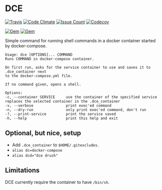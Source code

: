 DCE
===

[![Travis](https://img.shields.io/travis/xendk/dce.svg?style=for-the-badge)](https://travis-ci.org/xendk/dce)
[![Code Climate](https://img.shields.io/codeclimate/maintainability/xendk/dce.svg?style=for-the-badge)](https://codeclimate.com/github/xendk/dce)
[![Issue Count](https://img.shields.io/codeclimate/issues/github/xendk/dce.svg?style=for-the-badge)](https://codeclimate.com/github/xendk/dce)
[![Codecov](https://img.shields.io/codecov/c/github/xendk/dce.svg?style=for-the-badge)](https://codecov.io/gh/xendk/dce)

[![Gem](https://img.shields.io/gem/v/dce.svg?style=for-the-badge)](https://rubygems.org/gems/dce)
[![Gem](https://img.shields.io/gem/dt/dce.svg?style=for-the-badge)](https://rubygems.org/gems/dce)

Simple command for running shell commands in a docker container
started by docker-compose.

```shell
Usage: dce [OPTIONS]... COMMAND
Runs COMMAND in docker-compose container.

On first run, asks for the service container to use and saves it to .dce_container next
to the docker-compose.yml file.

If no command given, opens a shell.

Options:
-c, --container SERVICE     use the container of the specified service
replaces the selected container in the .dce_container
-v, --verbose               print exec'ed command
-n, --dry-run               only print exec'ed command, don't run
-?, --print-service         print the service saved
-h, --help                  print this help and exit
```

Optional, but nice, setup
-------------------------

* Add `.dce_container` to `$HOME/.gitexcludes`.
* `alias dc=docker-compose`
* `alias dcd="dce drush"`

Limitations
-----------

DCE currently require the container to have `/bin/sh`.
